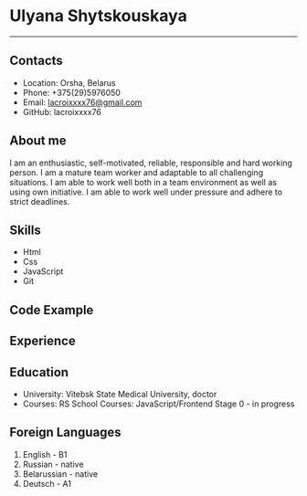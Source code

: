 # Ulyana Shytskouskaya
****
## Contacts
  * Location: Orsha, Belarus
  * Phone: +375(29)5976050
  * Email: lacroixxxx76@gmail.com
  * GitHub: lacroixxxx76
## About me
I am an enthusiastic, self-motivated, reliable, responsible and hard working person. I am a mature team worker and adaptable to all challenging situations. I am able to work well both in a team environment as well as using own initiative. I am able to work well under pressure and adhere to strict deadlines.
## Skills
  - Html
  - Css
  - JavaScript
  - Git
## Code Example

## Experience

## Education
  * University: Vitebsk State Medical University, doctor
  * Courses: RS School Courses: JavaScript/Frontend Stage 0 - in progress
## Foreign Languages
  1. English - B1
  2. Russian - native
  3. Belarussian - native
  4. Deutsch - A1 
